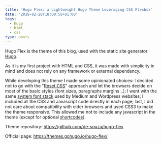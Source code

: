 ```yaml
---
title: 'Hugo Flex: a Lightweight Hugo Theme Leveraging CSS Flexbox'
date: '2019-02-28T18:00:58+01:00'
tags:
  - hugo
  - html
  - css
type: posts
---
```

Hugo Flex is the theme of this blog, used with the static site generator [Hugo](https://gohugo.io/).

As it is my first project with HTML and CSS, it was made with simplicity in mind and does not rely on any framework or external dependency.

While developing this theme I made some opinionated choices: I decided not to go with the "[Reset CSS](https://meyerweb.com/eric/tools/css/reset/)" approach and let the browsers decide on most of the basic styles (font sizes, paragraphs margins...); I went with the same [system font stack](https://css-tricks.com/snippets/css/system-font-stack/) used by Medium and Wordpress websites; I included all the CSS and Javascript code directly in each page; last, I did not care about compatibility with older browsers and used CSS3 to make the theme responsive. This allowed me not to include any javascript in the theme (except for optional [shortcodes](https://gohugo.io/content-management/shortcodes/)).

Theme repository: https://github.com/de-souza/hugo-flex

Official page: https://themes.gohugo.io/hugo-flex/
